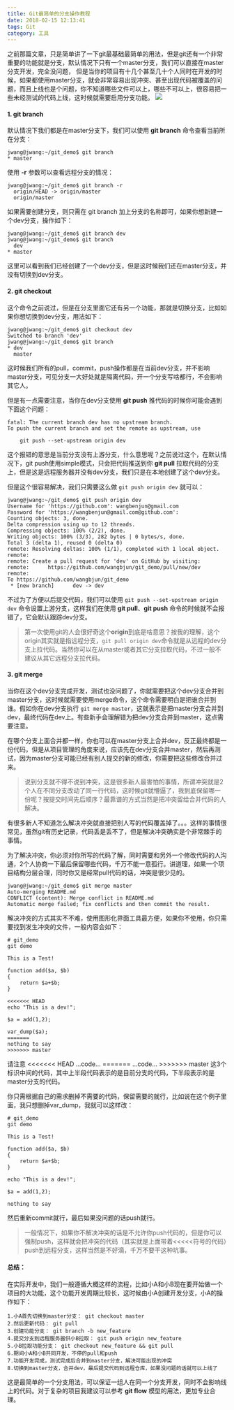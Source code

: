 ```yaml
---
title: Git最简单的分支操作教程
date: 2018-02-15 12:13:41
tags: Git
category: 工具
---
```


之前那篇文章，只是简单讲了一下git最基础最简单的用法，但是git还有一个非常重要的功能就是分支，默认情况下只有一个master分支，我们可以直接在master分支开发，完全没问题，
但是当你的项目有十几个甚至几十个人同时在开发的时候，如果都使用master分支，就会非常容易出现冲突、甚至出现代码被覆盖的问题，而且上线也是个问题，你不知道哪些文件可以上，哪些不可以上，很容易把一些未经测试的代码上线，这时候就需要启用分支功能。
![](http://ww1.sinaimg.cn/large/5f6e3e27ly1fyowuwste0j20nw0bvt93.jpg)

<!--more-->

#### 1. git branch
默认情况下我们都是在master分支下，我们可以使用 **git branch** 命令查看当前所在分支：
```shell
jwang@jwang:~/git_demo$ git branch
* master
```
使用 **-r** 参数可以查看远程分支的情况：
```shell
jwang@jwang:~/git_demo$ git branch -r
  origin/HEAD -> origin/master
  origin/master
```
如果需要创建分支，则只需在 git branch 加上分支的名称即可，如果你想新建一个dev分支，操作如下：
```shell
jwang@jwang:~/git_demo$ git branch dev
jwang@jwang:~/git_demo$ git branch
  dev
* master
```
这里可以看到我们已经创建了一个dev分支，但是这时候我们还在master分支，并没有切换到dev分支。

#### 2. git checkout
这个命令之前说过，但是在分支里面它还有另一个功能，那就是切换分支，比如如果你想切换到dev分支，用法如下：
```
jwang@jwang:~/git_demo$ git checkout dev
Switched to branch 'dev'
jwang@jwang:~/git_demo$ git branch
* dev
  master
```
这时候我们所有的pull，commit，push操作都是在当前dev分支，并不影响master分支，可见分支一大好处就是隔离代码，开一个分支写啥都行，不会影响其它人。

但是有一点需要注意，当你在dev分支使用 **git push** 推代码的时候你可能会遇到下面这个问题：
```shell
fatal: The current branch dev has no upstream branch.
To push the current branch and set the remote as upstream, use

    git push --set-upstream origin dev
```
这个报错的意思是当前分支没有上游分支，什么意思呢？之前说过这个，在默认情况下，git push使用simple模式，只会把代码推送到你 **git pull** 拉取代码的分支上，但是这是远程服务器并没有dev分支，我们只是在本地创建了这个dev分支。

但是这个很容易解决，我们只需要这么做 ```git push origin dev``` 就可以：
```shell
jwang@jwang:~/git_demo$ git push origin dev
Username for 'https://github.com': wangbenjun@gmail.com
Password for 'https://wangbenjun@gmail.com@github.com': 
Counting objects: 3, done.
Delta compression using up to 12 threads.
Compressing objects: 100% (2/2), done.
Writing objects: 100% (3/3), 282 bytes | 0 bytes/s, done.
Total 3 (delta 1), reused 0 (delta 0)
remote: Resolving deltas: 100% (1/1), completed with 1 local object.
remote: 
remote: Create a pull request for 'dev' on GitHub by visiting:
remote:      https://github.com/wangbjun/git_demo/pull/new/dev
remote: 
To https://github.com/wangbjun/git_demo
 * [new branch]      dev -> dev
```
不过为了方便以后提交代码，我们可以使用 ```git push --set-upstream origin dev``` 命令设置上游分支，这样我们在使用 **git pull**、**git push** 命令的时候就不会报错了，它会默认跟踪dev分支。

>第一次使用git的人会很好奇这个**origin**到底是啥意思？按我的理解，这个origin其实就是指远程分支，```git pull origin dev```命令就是从远程的dev分支上拉代码。当然你可以在从master或者其它分支拉取代码，不过一般不建议从其它远程分支拉代码。

#### 3. git merge
当你在这个dev分支完成开发，测试也没问题了，你就需要把这个dev分支合并到master分支，这时候就需要使用merge命令，这个命令需要明白是把谁合并到谁。假如你在dev分支执行 ```git merge master```，这就表示是把master分支合并到dev，最终代码在dev上。有些新手会理解错为把dev分支合并到master，这点需要注意。

在哪个分支上面合并都一样，你也可以在master分支上合并dev，反正最终都是一份代码，但是从项目管理的角度来说，应该先在dev分支合并master，然后再测试，因为master分支可能已经有别人提交的新的修改，你需要把这些修改合并过来。

>说到分支就不得不说到冲突，这是很多新人最害怕的事情，所谓冲突就是2个人在不同分支改动了同一行代码，这时候git就懵逼了，我到底保留哪一份呢？按提交时间先后顺序？最靠谱的方式当然是把冲突留给合并代码的人解决。

有很多新人不知道怎么解决冲突就直接把别人写的代码覆盖掉了。。。这样的事情很常见，虽然git有历史记录，代码丢是丢不了，但是解决冲突确实是个非常棘手的事情。

为了解决冲突，你必须对你所写的代码了解，同时需要和另外一个修改代码的人沟通，2个人协商一下最后保留哪些代码，千万不能一意孤行。讲道理，如果一个项目结构分层合理，同时你又是经常pull代码的话，冲突是很少见的。

```shell
jwang@jwang:~/git_demo$ git merge master
Auto-merging README.md
CONFLICT (content): Merge conflict in README.md
Automatic merge failed; fix conflicts and then commit the result.
```
解决冲突的方式其实不不难，使用图形化界面工具最方便，如果你不使用，你只需要找到发生冲突的文件，一般内容会如下：
```shell
# git_demo
git demo

This is a Test!

function add($a, $b)
{
    return $a+$b;
}

<<<<<<< HEAD
echo "This is a dev!";

$a = add(1,2);

var_dump($a);
=======
nothing to say
>>>>>>> master
```

请注意 <<<<<<< HEAD ...code... =======  ...code... >>>>>>> master 这3个标识中间的代码，其中上半段代码表示的是目前分支的代码，下半段表示的是master分支的代码。

你只需根据自己的需求删掉不需要的代码，保留需要的就行，比如说在这个例子里面，我只想删掉var_dump，我就可以这样改：
```shell
# git_demo
git demo

This is a Test!

function add($a, $b)
{
    return $a+$b;
}

echo "This is a dev!";

$a = add(1,2);

nothing to say
```
然后重新commit就行，最后如果没问题的话push就行。
>一般情况下，如果你不解决冲突的话是不允许你push代码的，但是你可以强制push，这样就会把冲突的代码（其实就是上面带着<<<<<符号的代码）push到远程分支，这样当然是不好滴，千万不要干这种坑事。

#### 总结：
在实际开发中，我们一般遵循大概这样的流程，比如小A和小B现在要开始做一个项目的大功能，这个功能开发周期比较长，这时候由小A创建开发分支，小A的操作如下：
```shell
1.小A首先切换到master分支： git checkout master
2.然后更新代码： git pull
3.创建功能分支： git branch -b new_feature
4.提交分支到远程服务器供小B拉取： git push origin new_feature
5.小B拉取功能分支： git checkout new_feature && git pull
6.期间小A和小B共同开发，不停的pull和push
7.功能开发完成，测试完成后合并到master分支，解决可能出现的冲突
8.切换到master分支，合并dev，最后提交代码到远程仓库，如果没问题的话就可以上线了
```
这是最简单的一个分支用法，可以保证一组人在同一个分支开发，同时不会影响线上的代码。对于复杂的项目我建议可以参考 **git flow** 模型的用法，更加专业合理。

